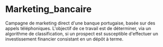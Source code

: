 # Marketing_bancaire
Campagne de marketing direct d'une banque portugaise, basée sur des appels téléphoniques.
L'objectif de ce travail est de déterminer, via un algorithme de classification, si un prospect 
est susceptible d'effectuer un investissement financier consistant en un dépôt à terme.
